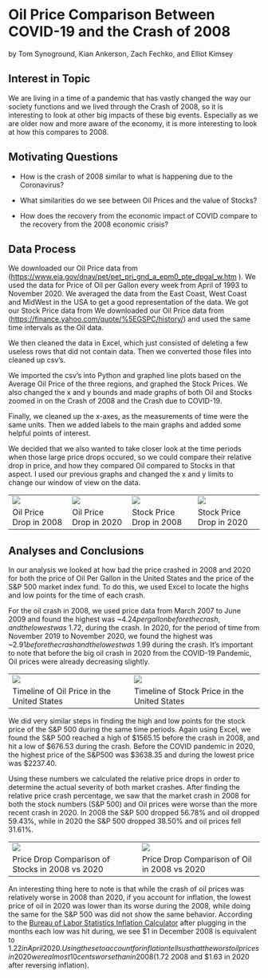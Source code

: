 # Oil Price Comparison Between COVID-19 and the Crash of 2008
 by Tom Synoground, Kian Ankerson, Zach Fechko, and Elliot Kimsey
## Interest in Topic
We are living in a time of a pandemic that has vastly changed the way our society functions and we lived through the Crash of 2008, so it is interesting to look at other big impacts of these big events. Especially as we are older now and more aware of the economy, it is more interesting to look at how this compares to 2008. 
## Motivating Questions
- How is the crash of 2008 similar to what is happening due to the Coronavirus?  

- What similarities do we see between Oil Prices and the value of Stocks? 

- How does the recovery from the economic impact of COVID compare to the recovery from the 2008 economic crisis?
## Data Process
We downloaded our Oil Price data from (https://www.eia.gov/dnav/pet/pet_pri_gnd_a_epm0_pte_dpgal_w.htm ). We used the data for Price of Oil per Gallon every week from April of 1993 to November 2020. We averaged the data from the East Coast, West Coast and MidWest in the USA to get a good representation of the data. 
We got our Stock Price data from We downloaded our Oil Price data from (https://finance.yahoo.com/quote/%5EGSPC/history/) and used the same time intervals as the Oil data.  

We then cleaned the data in Excel, which just consisted of deleting a few useless rows that did not contain data. Then we converted those files into cleaned up csv’s.  

We imported the csv’s into Python and graphed line plots based on the Average Oil Price of the three regions, and graphed the Stock Prices. We also changed the x and y bounds and made graphs of both Oil and Stocks zoomed in on the Crash of 2008 and the Crash due to COVID-19.

Finally, we cleaned up the x-axes, as the measurements of time were the same units. Then we added labels to the main graphs and added some helpful points of interest. 

We decided that we also wanted to take closer look at the time periods when those large price drops occured, so we could compare their relative drop in price, and how they compared Oil compared to Stocks in that aspect. I used our previous graphs and changed the x and y limits to change our window of view on the data. 
 <table> <tr><td><img src="https://github.com/Tomsyno/Data115_Group_Project_Oil_Price_comparison_between_Covid_and_2008/blob/main/Oil08Zoomed.png"></td><td><img src="https://github.com/Tomsyno/Data115_Group_Project_Oil_Price_comparison_between_Covid_and_2008/blob/main/OIL2020Zoomed.png"></td><td><img src="https://github.com/Tomsyno/Data115_Group_Project_Oil_Price_comparison_between_Covid_and_2008/blob/main/Stocks08Zoomed.png"></td><td><img src="https://github.com/Tomsyno/Data115_Group_Project_Oil_Price_comparison_between_Covid_and_2008/blob/main/Stocks2020Zoomed.png"></td></tr> <tr><td>Oil Price Drop in 2008</td><td>Oil Price Drop in 2020</td><td>Stock Price Drop in 2008</td><td>Stock Price Drop in 2020</td></tr> </table>

## Analyses and Conclusions
In our analysis we looked at how bad the price crashed in 2008 and 2020 for both the price of Oil Per Gallon in the United States and the price of the S&P 500 market index fund. To do this, we used Excel to locate the highs and low points for the time of each crash.  


For the oil crash in 2008, we used price data from March 2007 to June 2009 and found the highest was  ~$4.24 per gallon before the crash, and the lowest was ~$1.72, during the crash. In 2020, for the period of time from November 2019 to November 2020, we found the highest was ~$2.91 before the crash and the lowest was ~$1.99 during the crash. It’s important to note that before the big oil crash in 2020 from the COVID-19 Pandemic, Oil prices were already decreasing slightly. 


<table> <tr><td><img src="https://github.com/Tomsyno/Data115_Group_Project_Oil_Price_comparison_between_Covid_and_2008/blob/main/Oil%20Price%20Visualization.png"></td><td><img src="https://github.com/Tomsyno/Data115_Group_Project_Oil_Price_comparison_between_Covid_and_2008/blob/main/Stocks%20Visualization.png"></td></tr> <tr><td>Timeline of Oil Price in the United States</td><td>Timeline of Stock Price in the United States</td></tr> </table>

We did very similar steps in finding the high and low points for the stock price of the S&P 500 during the same time periods. Again using Excel, we found the S&P 500 reached a high of $1565.15 before the crash in 2008, and hit a low of $676.53 during the crash. Before the COVID pandemic in 2020, the highest price of the S&P500 was $3638.35 and during the lowest price was $2237.40. 

Using these numbers we calculated the relative price drops in order to determine the actual severity of both market crashes. After finding the relative price crash percentage, we saw that the market crash in 2008 for both the stock numbers (S&P 500) and Oil prices were worse than the more recent crash in 2020. In 2008 the S&P 500 dropped 56.78% and oil dropped 59.43%, while in 2020 the S&P 500 dropped 38.50% and oil prices fell 31.61%.


<table> <tr><td><img src="https://github.com/Tomsyno/Data115_Group_Project_Oil_Price_comparison_between_Covid_and_2008/blob/main/ComparisonS%26P500.png"></td><td><img src="https://github.com/Tomsyno/Data115_Group_Project_Oil_Price_comparison_between_Covid_and_2008/blob/main/ComparisonOil.png"></td></tr> <tr><td>Price Drop Comparison of Stocks in 2008 vs 2020</td><td>Price Drop Comparison of Oil in 2008 vs 2020</td></tr> </table> 

An interesting thing here to note is that while the crash of oil prices was relatively worse in 2008 than 2020, if you account for inflation, the lowest price of oil in 2020 was lower than its worse during the 2008, while doing the same for the S&P 500 was did not show the same behavior. According to the [Bureau of Labor Statistics Inflation Calculator](https://www.bls.gov/data/inflation_calculator.htm) after plugging in the months each low was hit during, we see $1 in December 2008 is equivalent to $1.22 in April 2020. Using these to account for inflation tells us that the worst oil prices in 2020 were almost 10 cents worse than in 2008 ($1.72 2008 and $1.63 in 2020 after reversing inflation).



